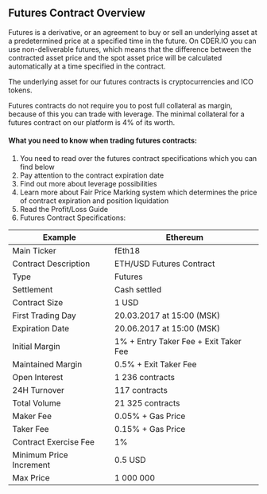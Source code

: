 ## Futures Contract Overview

Futures is a derivative, or an agreement to buy or sell an underlying asset at a predetermined price at a specified time in the future. On CDER.IO you can use non-deliverable futures, which means that the difference between the contracted asset price and the spot asset price will be calculated automatically at a time specified in the contract.
 
The underlying asset for our futures contracts is cryptocurrencies and ICO tokens.

Futures contracts do not require you to post full collateral as margin, because of this you can trade with leverage. The minimal collateral for a futures contract on our platform is 4% of its worth.

#### What you need to know when trading futures contracts:

1. You need to read over the futures contract specifications which you can find below
2. Pay attention to the contract expiration date
3. Find out more about leverage possibilities
4. Learn more about Fair Price Marking system which determines the price of contract expiration and position liquidation
5. Read the Profit/Loss Guide
6. Futures Contract Specifications:

Example  | Ethereum 
------------- | -------------
Main Ticker     | fEth18
Contract Description       | ETH/USD Futures Contract
Type   | Futures
Settlement       | Cash settled
Contract Size    | 1 USD
First Trading Day | 20.03.2017 at 15:00 (MSK)
Expiration Date     | 20.06.2017 at 15:00 (MSK)
Initial Margin    | 1% + Entry Taker Fee + Exit Taker Fee
Maintained Margin | 0.5% + Exit Taker Fee
Open Interest | 1 236 contracts
24H Turnover | 117 contracts
Total Volume | 21 325 contracts
Maker Fee | 0.05% + Gas Price
Taker Fee | 0.15% + Gas Price
Contract Exercise Fee | 1%
Minimum Price Increment | 0.5 USD
Max Price | 1 000 000
